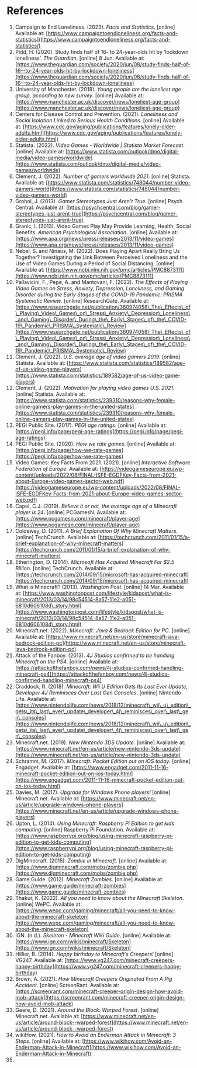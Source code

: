 # References

1. Campaign to End Loneliness. (2023). _Facts and Statistics_. \[online] Available at: [https://www.campaigntoendloneliness.org/facts-and-statistics](https://www.campaigntoendloneliness.org/facts-and-statistics/)
2. Pidd, H. (2020). Study finds half of 16- to 24-year-olds hit by ‘lockdown loneliness’. _The Guardian_. \[online] 8 Jun. Available at: [https://www.theguardian.com/society/2020/jun/08/study-finds-half-of-16--to-24-year-olds-hit-by-lockdown-loneliness](https://www.theguardian.com/society/2020/jun/08/study-finds-half-of-16--to-24-year-olds-hit-by-lockdown-loneliness)
3. University of Manchester. (2018). _Young people are the loneliest age group, according to new survey_. \[online] Available at: [https://www.manchester.ac.uk/discover/news/loneliest-age-group](https://www.manchester.ac.uk/discover/news/loneliest-age-group)
4. Centers for Disease Control and Prevention. (2021). _Loneliness and Social Isolation Linked to Serious Health Conditions_. \[online] Available at: [https://www.cdc.gov/aging/publications/features/lonely-older-adults.html](https://www.cdc.gov/aging/publications/features/lonely-older-adults.html)
5. Statista. (2022). _Video Games - Worldwide | Statista Market Forecast_. \[online] Available at: [https://www.statista.com/outlook/dmo/digital-media/video-games/worldwide](https://www.statista.com/outlook/dmo/digital-media/video-games/worldwide)
6. Clement, J. (2022). _Number of gamers worldwide 2021_. \[online] Statista. Available at: [https://www.statista.com/statistics/748044/number-video-gamers-world](https://www.statista.com/statistics/748044/number-video-gamers-world)
7. Grohol, J. (2013). _Gamer Stereotypes Just Aren’t True_. \[online] Psych Central. Available at: [https://psychcentral.com/blog/gamer-stereotypes-just-arent-true](https://psychcentral.com/blog/gamer-stereotypes-just-arent-true)
8. Granic, I. (2013). Video Games Play May Provide Learning, Health, Social Benefits. _American Psychological Association_. \[online] Available at: [https://www.apa.org/news/press/releases/2013/11/video-games](https://www.apa.org/news/press/releases/2013/11/video-games)
9. Nebel, S. and Ninaus, M. (2022). Does Playing Apart Really Bring Us Together? Investigating the Link Between Perceived Loneliness and the Use of Video Games During a Period of Social Distancing. \[online] Available at: [https://www.ncbi.nlm.nih.gov/pmc/articles/PMC8873111](https://www.ncbi.nlm.nih.gov/pmc/articles/PMC8873111)
10. Pallavicini, F., Pepe, A. and Mantovani, F. (2022). _The Effects of Playing Video Games on Stress, Anxiety, Depression, Loneliness, and Gaming Disorder during the Early Stages of the COVID-19 Pandemic: PRISMA Systematic Review_. \[online] ResearchGate. Available at: [https://www.researchgate.net/publication/360974058\_The\_Effects\_of\_Playing\_Video\_Games\_on\_Stress\_Anxiety\_Depression\_Loneliness\_and\_Gaming\_Disorder\_During\_the\_Early\_Stages\_of\_the\_COVID-19\_Pandemic\_PRISMA\_Systematic\_Review](https://www.researchgate.net/publication/360974058\_The\_Effects\_of\_Playing\_Video\_Games\_on\_Stress\_Anxiety\_Depression\_Loneliness\_and\_Gaming\_Disorder\_During\_the\_Early\_Stages\_of\_the\_COVID-19\_Pandemic\_PRISMA\_Systematic\_Review)
11. Clement, J. (2022). _U.S. average age of video gamers 2019_. \[online] Statista. Available at: [https://www.statista.com/statistics/189582/age-of-us-video-game-players](https://www.statista.com/statistics/189582/age-of-us-video-game-players)
12. Clement, J. (2022). _Motivation for playing video games U.S. 2021_. \[online] Statista. Available at: [https://www.statista.com/statistics/239310/reasons-why-female-online-gamers-play-games-in-the-united-states](https://www.statista.com/statistics/239310/reasons-why-female-online-gamers-play-games-in-the-united-states)
13. PEGI Public Site. (2017). _PEGI age ratings_. \[online] Available at: [https://pegi.info/page/pegi-age-ratings](https://pegi.info/page/pegi-age-ratings)
14. PEGI Public Site. (2020). _How we rate games_. \[online] Available at: [https://pegi.info/page/how-we-rate-games](https://pegi.info/page/how-we-rate-games)
15. Video Games: Key Facts From 2021. (2021). \[online] _Interactive Software Federation of Europe_. Available at: [https://videogameseurope.eu/wp-content/uploads/2022/08/FINAL-ISFE-EGDFKey-Facts-from-2021-about-Europe-video-games-sector-web.pdf](https://videogameseurope.eu/wp-content/uploads/2022/08/FINAL-ISFE-EGDFKey-Facts-from-2021-about-Europe-video-games-sector-web.pdf)
16. Capel, C.J. (2019). _Believe it or not, the average age of a Minecraft player is 24_. \[online] PCGamesN. Available at: [https://www.pcgamesn.com/minecraft/player-age](https://www.pcgamesn.com/minecraft/player-age)
17. Coldewey, D. (2011). _A Brief Explanation Of Why Minecraft Matters_. \[online] TechCrunch. Available at: [https://techcrunch.com/2011/01/15/a-brief-explanation-of-why-minecraft-matters](https://techcrunch.com/2011/01/15/a-brief-explanation-of-why-minecraft-matters)
18. Etherington, D. (2014). _Microsoft Has Acquired Minecraft For $2.5 Billion_. \[online] TechCrunch. Available at: [https://techcrunch.com/2014/09/15/microsoft-has-acquired-minecraft](https://techcrunch.com/2014/09/15/microsoft-has-acquired-minecraft)
19. What is Minecraft? (2013). _Washington Post_. \[online] 14 Mar. Available at: [https://www.washingtonpost.com/lifestyle/kidspost/what-is-minecraft/2013/03/14/98c54514-8a57-11e2-a051-6810d606108d\_story.html](https://www.washingtonpost.com/lifestyle/kidspost/what-is-minecraft/2013/03/14/98c54514-8a57-11e2-a051-6810d606108d\_story.html)
20. Minecraft.net. (2022). _Minecraft: Java & Bedrock Edition for PC_. \[online] Available at: [https://www.minecraft.net/en-us/store/minecraft-java-bedrock-edition-pc](https://www.minecraft.net/en-us/store/minecraft-java-bedrock-edition-pc)
21. Attack of the Fanboy. (2013). _4J Studios confirmed to be handling Minecraft on the PS4_. \[online] Available at: [https://attackofthefanboy.com/news/4j-studios-confirmed-handling-minecraft-ps4](https://attackofthefanboy.com/news/4j-studios-confirmed-handling-minecraft-ps4)
22. Craddock, R. (2018). _Minecraft: Wii U Edition Gets Its Last Ever Update, Developer 4J Reminisces Over Last Gen Consoles_. \[online] Nintendo Life. Available at: [https://www.nintendolife.com/news/2018/12/minecraft\_wii\_u\_edition\_gets\_its\_last\_ever\_update\_developer\_4j\_reminisces\_over\_last\_gen\_consoles](https://www.nintendolife.com/news/2018/12/minecraft\_wii\_u\_edition\_gets\_its\_last\_ever\_update\_developer\_4j\_reminisces\_over\_last\_gen\_consoles)
23. Minecraft.net. (2019). _New Nintendo 3DS Update_. \[online] Available at: [https://www.minecraft.net/en-us/article/new-nintendo-3ds-update](https://www.minecraft.net/en-us/article/new-nintendo-3ds-update)
24. Schramm, M. (2017). _Minecraft: Pocket Edition out on iOS today_. \[online] Engadget. Available at: [https://www.engadget.com/2011-11-16-minecraft-pocket-edition-out-on-ios-today.html](https://www.engadget.com/2011-11-16-minecraft-pocket-edition-out-on-ios-today.html)
25. Davies, M. (2017). _Upgrade for Windows Phone players!_ \[online] Minecraft.net. Available at: [https://www.minecraft.net/en-us/article/upgrade-windows-phone-players](https://www.minecraft.net/en-us/article/upgrade-windows-phone-players)
26. Upton, L. (2014). _Using Minecraft: Raspberry Pi Edition to get kids computing_. \[online] Raspberry Pi Foundation. Available at: [https://www.raspberrypi.org/blog/using-minecraft-raspberry-pi-edition-to-get-kids-computing](https://www.raspberrypi.org/blog/using-minecraft-raspberry-pi-edition-to-get-kids-computing)
27. DigMinecraft. (2015). _Zombie in Minecraft_. \[online] Available at: [https://www.digminecraft.com/mobs/zombie.php](https://www.digminecraft.com/mobs/zombie.php)
28. Game Guide. (2012). _Minecraft Zombies_. \[online] Available at: [https://www.game.guide/minecraft-zombies](https://www.game.guide/minecraft-zombies)
29. Thakur, K. (2022). _All you need to know about the Minecraft Skeleton_. \[online] WePC. Available at: [https://www.wepc.com/gaming/minecraft/all-you-need-to-know-about-the-minecraft-skeleton](https://www.wepc.com/gaming/minecraft/all-you-need-to-know-about-the-minecraft-skeleton)
30. IGN. (n.d.). _Skeleton - Minecraft Wiki Guide_. \[online] Available at: [https://www.ign.com/wikis/minecraft/Skeleton](https://www.ign.com/wikis/minecraft/Skeleton)
31. Hillier, B. (2014). _Happy birthday to Minecraft’s Creepers!_ \[online] VG247. Available at: [https://www.vg247.com/minecraft-creepers-happy-birthday](https://www.vg247.com/minecraft-creepers-happy-birthday)
32. Brown, A. (2021). _How Minecraft Creepers Originated From A Pig Accident_. \[online] ScreenRant. Available at: [https://screenrant.com/minecraft-creeper-origin-design-how-avoid-mob-attack](https://screenrant.com/minecraft-creeper-origin-design-how-avoid-mob-attack)
33. Geere, D. (2021). _Around the Block: Warped Forest_. \[online] Minecraft.net. Available at: [https://www.minecraft.net/en-us/article/around-block--warped-forest](https://www.minecraft.net/en-us/article/around-block--warped-forest)
34. wikiHow. (2021). _How to Avoid an Enderman Attack in Minecraft: 3 Steps_. \[online] Available at: [https://www.wikihow.com/Avoid-an-Enderman-Attack-in-Minecraft](https://www.wikihow.com/Avoid-an-Enderman-Attack-in-Minecraft)
35.
